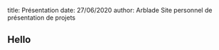 title: Présentation
date: 27/06/2020
author: Arblade
Site personnel de présentation de projets

## Hello

